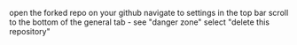 open the forked repo on your github
navigate to settings in the top bar
scroll to the bottom of the general tab - see "danger zone"
select "delete this repository"

